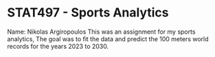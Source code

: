 # STAT497 - Sports Analytics
Name: Nikolas Argiropoulos
This was an assignment for my sports analytics, The goal was to fit the data and predict the 100 meters world records for the years 2023 to 2030.
